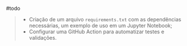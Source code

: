 #todo 

> - Criação de um arquivo `requirements.txt` com as dependências necessárias, um exemplo de uso em um Jupyter Notebook; 
> - Configurar uma GitHub Action para automatizar testes e validações.


